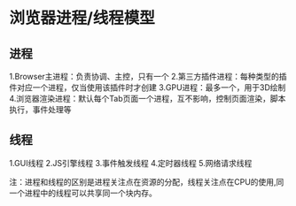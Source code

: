 # 浏览器进程/线程模型

## 进程
1.Browser主进程：负责协调、主控，只有一个
2.第三方插件进程：每种类型的插件对应一个进程，仅当使用该插件时才创建
3.GPU进程：最多一个，用于3D绘制
4.浏览器渲染进程：默认每个Tab页面一个进程，互不影响，控制页面渲染，脚本执行，事件处理等

## 线程
1.GUI线程
2.JS引擎线程
3.事件触发线程
4.定时器线程
5.网络请求线程

注：进程和线程的区别是进程关注点在资源的分配，线程关注点在CPU的使用,同一个进程中的线程可以共享同一个块内存。